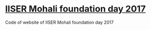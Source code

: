 # [IISER Mohali foundation day 2017](http://www.iisermohali.ac.in/web/foundation-day/)
Code of website of IISER Mohali foundation day 2017
